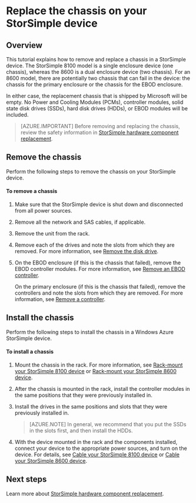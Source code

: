 <properties 
   pageTitle="Replace the chassis on a StorSimple device | Windows Azure"
   description="Describes how to remove and replace the chassis on your StorSimple primary device or EBOD enclosure."
   services="storsimple"
   documentationCenter=""
   authors="alkohli"
   manager="carolz"
   editor="" />
<tags
	ms.service="storsimple"
	ms.date="08/31/2015"
	wacn.date=""/>

# Replace the chassis on your StorSimple device

## Overview

This tutorial explains how to remove and replace a chassis in a StorSimple device. The StorSimple 8100 model is a single enclosure device (one chassis), whereas the 8600 is a dual enclosure device (two chassis). For an 8600 model, there are potentially two chassis that can fail in the device: the chassis for the primary enclosure or the chassis for the EBOD enclosure.

In either case, the replacement chassis that is shipped by Microsoft will be empty. No Power and Cooling Modules (PCMs), controller modules, solid state disk drives (SSDs), hard disk drives (HDDs), or EBOD modules will be included.

>[AZURE.IMPORTANT] Before removing and replacing the chassis, review the safety information in [StorSimple hardware component replacement](/documentation/articles/storsimple-hardware-component-replacement).

## Remove the chassis

Perform the following steps to remove the chassis on your StorSimple device.

#### To remove a chassis

1. Make sure that the StorSimple device is shut down and disconnected from all power sources.

2. Remove all the network and SAS cables, if applicable.

3. Remove the unit from the rack.

4. Remove each of the drives and note the slots from which they are removed. For more information, see [Remove the disk drive](/documentation/articles/storsimple-disk-drive-replacement#remove-the-disk-drive).

5. On the EBOD enclosure (if this is the chassis that failed), remove the EBOD controller modules. For more information, see [Remove an EBOD controller](/documentation/articles/storsimple-ebod-controller-replacement#remove-an-ebod-controller). 

    On the primary enclosure (if this is the chassis that failed), remove the controllers and note the slots from which they are removed. For more information, see [Remove a controller](/documentation/articles/storsimple-controller-replacement#remove-a-controller).

## Install the chassis

Perform the following steps to install the chassis in a Windows Azure StorSimple device.

#### To install a chassis

1. Mount the chassis in the rack. For more information, see [Rack-mount your StorSimple 8100 device](/documentation/articles/storsimple-8100-hardware-installation#rack-mount-your-storsimple-8100-device) or [Rack-mount your StorSimple 8600 device](/documentation/articles/storsimple-8600-hardware-installation#rack-mount-your-storsimple-8600-device).

2. After the chassis is mounted in the rack, install the controller modules in the same positions that they were previously installed in.

3. Install the drives in the same positions and slots that they were previously installed in.

    >[AZURE.NOTE] In general, we recommend that you put the SSDs in the slots first, and then install the HDDs.

2. With the device mounted in the rack and the components installed, connect your device to the appropriate power sources, and turn on the device. For details, see [Cable your StorSimple 8100 device](/documentation/articles/storsimple-8100-hardware-installation#cable-your-storsimple-8100-device) or [Cable your StorSimple 8600 device](/documentation/articles/storsimple-8600-hardware-installation#cable-your-storsimple-8600-device).

## Next steps

Learn more about [StorSimple hardware component replacement](/documentation/articles/storsimple-hardware-component-replacement).


